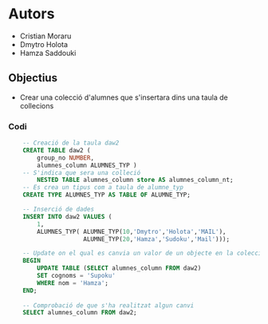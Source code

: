 # Autors
- Cristian Moraru
- Dmytro Holota
- Hamza Saddouki

## Objectius
- Crear una colecció d'alumnes que s'insertara dins una taula de collecions

### Codi
```sql
    -- Creació de la taula daw2
    CREATE TABLE daw2 (
        group_no NUMBER,
        alumnes_column ALUMNES_TYP )
    -- S'indica que sera una colleció
        NESTED TABLE alumnes_column store AS alumnes_column_nt;
    -- Es crea un tipus com a taula de alumne_typ
    CREATE TYPE ALUMNES_TYP AS TABLE OF ALUMNE_TYP;

    -- Inserció de dades
    INSERT INTO daw2 VALUES (
        1,
        ALUMNES_TYP( ALUMNE_TYP(10,'Dmytro','Holota','MAIL'),
                     ALUMNE_TYP(20,'Hamza','Sudoku','Mail')));

    -- Update on el qual es canvia un valor de un objecte en la colecció
    BEGIN
        UPDATE TABLE (SELECT alumnes_column FROM daw2)
        SET cognoms = 'Supoku'
        WHERE nom = 'Hamza';
    END;
    
    -- Comprobació de que s'ha realitzat algun canvi
    SELECT alumnes_column FROM daw2;
```
